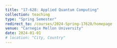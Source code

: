 ```yaml
---
title: "17-628: Applied Quantum Computing"
collection: teaching
type: "Spring Semester"
redirect_to: /courses/2024-Spring-17628/homepage
venue: "Carnegie Mellon University"
date: 2024-01-01
# location: "City, Country"
---
```

